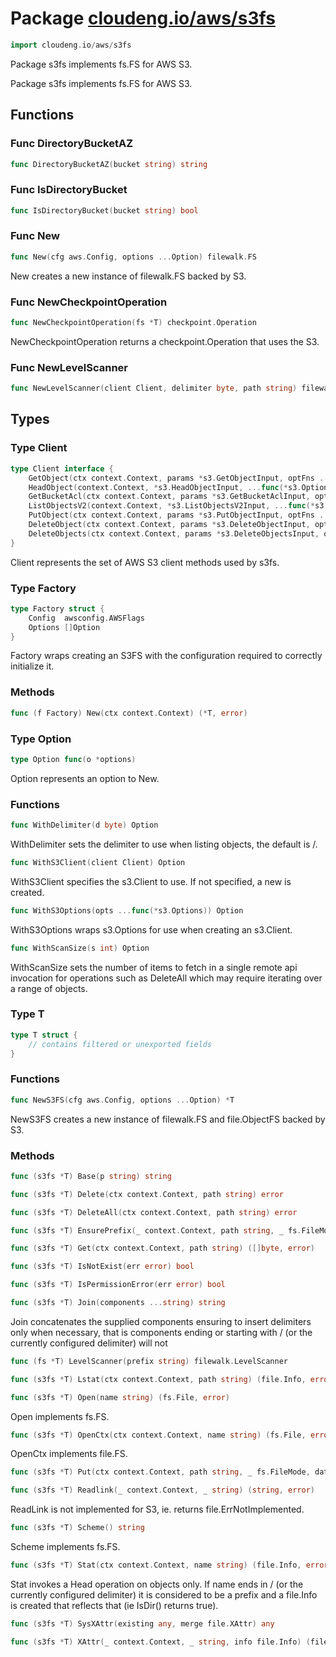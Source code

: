 # Package [cloudeng.io/aws/s3fs](https://pkg.go.dev/cloudeng.io/aws/s3fs?tab=doc)

```go
import cloudeng.io/aws/s3fs
```

Package s3fs implements fs.FS for AWS S3.

Package s3fs implements fs.FS for AWS S3.

## Functions
### Func DirectoryBucketAZ
```go
func DirectoryBucketAZ(bucket string) string
```

### Func IsDirectoryBucket
```go
func IsDirectoryBucket(bucket string) bool
```

### Func New
```go
func New(cfg aws.Config, options ...Option) filewalk.FS
```
New creates a new instance of filewalk.FS backed by S3.

### Func NewCheckpointOperation
```go
func NewCheckpointOperation(fs *T) checkpoint.Operation
```
NewCheckpointOperation returns a checkpoint.Operation that uses the S3.

### Func NewLevelScanner
```go
func NewLevelScanner(client Client, delimiter byte, path string) filewalk.LevelScanner
```



## Types
### Type Client
```go
type Client interface {
	GetObject(ctx context.Context, params *s3.GetObjectInput, optFns ...func(*s3.Options)) (*s3.GetObjectOutput, error)
	HeadObject(context.Context, *s3.HeadObjectInput, ...func(*s3.Options)) (*s3.HeadObjectOutput, error)
	GetBucketAcl(ctx context.Context, params *s3.GetBucketAclInput, optFns ...func(*s3.Options)) (*s3.GetBucketAclOutput, error)
	ListObjectsV2(context.Context, *s3.ListObjectsV2Input, ...func(*s3.Options)) (*s3.ListObjectsV2Output, error)
	PutObject(ctx context.Context, params *s3.PutObjectInput, optFns ...func(*s3.Options)) (*s3.PutObjectOutput, error)
	DeleteObject(ctx context.Context, params *s3.DeleteObjectInput, optFns ...func(*s3.Options)) (*s3.DeleteObjectOutput, error)
	DeleteObjects(ctx context.Context, params *s3.DeleteObjectsInput, optFns ...func(*s3.Options)) (*s3.DeleteObjectsOutput, error)
}
```
Client represents the set of AWS S3 client methods used by s3fs.


### Type Factory
```go
type Factory struct {
	Config  awsconfig.AWSFlags
	Options []Option
}
```
Factory wraps creating an S3FS with the configuration required to correctly
initialize it.

### Methods

```go
func (f Factory) New(ctx context.Context) (*T, error)
```




### Type Option
```go
type Option func(o *options)
```
Option represents an option to New.

### Functions

```go
func WithDelimiter(d byte) Option
```
WithDelimiter sets the delimiter to use when listing objects, the default is
/.


```go
func WithS3Client(client Client) Option
```
WithS3Client specifies the s3.Client to use. If not specified, a new is
created.


```go
func WithS3Options(opts ...func(*s3.Options)) Option
```
WithS3Options wraps s3.Options for use when creating an s3.Client.


```go
func WithScanSize(s int) Option
```
WithScanSize sets the number of items to fetch in a single remote api
invocation for operations such as DeleteAll which may require iterating over
a range of objects.




### Type T
```go
type T struct {
	// contains filtered or unexported fields
}
```

### Functions

```go
func NewS3FS(cfg aws.Config, options ...Option) *T
```
NewS3FS creates a new instance of filewalk.FS and file.ObjectFS backed by
S3.



### Methods

```go
func (s3fs *T) Base(p string) string
```


```go
func (s3fs *T) Delete(ctx context.Context, path string) error
```


```go
func (s3fs *T) DeleteAll(ctx context.Context, path string) error
```


```go
func (s3fs *T) EnsurePrefix(_ context.Context, path string, _ fs.FileMode) error
```


```go
func (s3fs *T) Get(ctx context.Context, path string) ([]byte, error)
```


```go
func (s3fs *T) IsNotExist(err error) bool
```


```go
func (s3fs *T) IsPermissionError(err error) bool
```


```go
func (s3fs *T) Join(components ...string) string
```
Join concatenates the supplied components ensuring to insert delimiters
only when necessary, that is components ending or starting with / (or the
currently configured delimiter) will not


```go
func (fs *T) LevelScanner(prefix string) filewalk.LevelScanner
```


```go
func (s3fs *T) Lstat(ctx context.Context, path string) (file.Info, error)
```


```go
func (s3fs *T) Open(name string) (fs.File, error)
```
Open implements fs.FS.


```go
func (s3fs *T) OpenCtx(ctx context.Context, name string) (fs.File, error)
```
OpenCtx implements file.FS.


```go
func (s3fs *T) Put(ctx context.Context, path string, _ fs.FileMode, data []byte) error
```


```go
func (s3fs *T) Readlink(_ context.Context, _ string) (string, error)
```
ReadLink is not implemented for S3, ie. returns file.ErrNotImplemented.


```go
func (s3fs *T) Scheme() string
```
Scheme implements fs.FS.


```go
func (s3fs *T) Stat(ctx context.Context, name string) (file.Info, error)
```
Stat invokes a Head operation on objects only. If name ends in / (or the
currently configured delimiter) it is considered to be a prefix and a
file.Info is created that reflects that (ie IsDir() returns true).


```go
func (s3fs *T) SysXAttr(existing any, merge file.XAttr) any
```


```go
func (s3fs *T) XAttr(_ context.Context, _ string, info file.Info) (file.XAttr, error)
```







